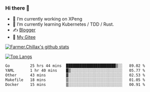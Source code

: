 ### Hi there 👋

- 🔭 I’m currently working on XPeng
- 🌱 I’m currently learning Kubernetes / TDD / Rust.
- ✍️ [Blogger](https://blog.farmer233.top)
- 🤔 [My Gitee](https://gitee.com/Farmer-chong)


[![Farmer.Chillax's github stats](https://github-readme-stats.vercel.app/api?username=FarmerChillax)](https://github.com/anuraghazra/github-readme-stats)

[![Top Langs](https://github-readme-stats.vercel.app/api/top-langs/?username=FarmerChillax&layout=compact&hide=html,css,javascript)](https://github.com/anuraghazra/github-readme-stats)


<a href="https://wakatime.com/@Farmer"> </a>
          <!--START_SECTION:waka-->

```txt
Go         25 hrs 44 mins  ██████████████████████▒░░   89.02 %
YAML       1 hr 40 mins    █▒░░░░░░░░░░░░░░░░░░░░░░░   05.77 %
Other      43 mins         ▓░░░░░░░░░░░░░░░░░░░░░░░░   02.53 %
Makefile   18 mins         ▒░░░░░░░░░░░░░░░░░░░░░░░░   01.05 %
Docker     15 mins         ▒░░░░░░░░░░░░░░░░░░░░░░░░   00.91 %
```

<!--END_SECTION:waka-->



<!--
**Farmer-chong/Farmer-chong** is a ✨ _special_ ✨ repository because its `README.md` (this file) appears on your GitHub profile.

Here are some ideas to get you started:

- 🔭 I’m currently working on ...
- 🌱 I’m currently learning ...
- 👯 I’m looking to collaborate on ...
- 🤔 I’m looking for help with ...
- 💬 Ask me about ...
- 📫 How to reach me: ...
- 😄 Pronouns: ...
- ⚡ Fun fact: ...
-->
